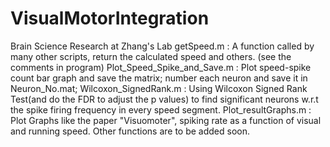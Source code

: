 # VisualMotorIntegration
Brain Science Research at Zhang's Lab
getSpeed.m : A function called by many other scripts, return the calculated speed and others. (see the comments in program)
Plot_Speed_Spike_and_Save.m : Plot speed-spike count bar graph and save the matrix; number each neuron and save it in Neuron_No.mat;
Wilcoxon_SignedRank.m : Using Wilcoxon Signed Rank Test(and do the FDR to adjust the p values) to find significant neurons w.r.t the spike firing frequency in every speed segment.
Plot_resultGraphs.m : Plot Graphs like the paper "Visuomoter", spiking rate as a function of visual and running speed. Other functions are to be added soon.
